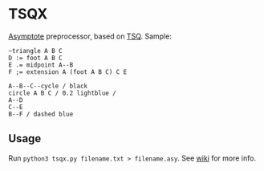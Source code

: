 # TSQX

[Asymptote](https://www.artofproblemsolving.com/wiki/index.php/Asymptote_(Vector_Graphics_Language)) preprocessor, based on [TSQ](https://github.com/vEnhance/dotfiles/blob/main/py-scripts/tsq.py). Sample:

```
~triangle A B C
D := foot A B C
E .= midpoint A--B
F ;= extension A (foot A B C) C E

A--B--C--cycle / black
circle A B C / 0.2 lightblue /
A--D
C--E
B--F / dashed blue
```

<!-- ![Sample TSQX diagram](http://i.imgur.com/JxLfxxh.png) replace with generatede code / actual diagram -->

## Usage

Run ```python3 tsqx.py filename.txt > filename.asy```. See [wiki](https://github.com/cjquines/tsqx/wiki/Documentation) for more info.
